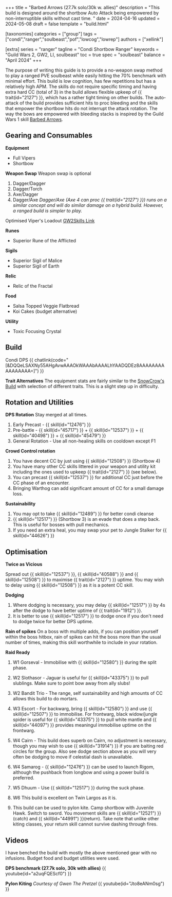 +++
title = "Barbed Arrows (27.7k solo/30k w. allies)"
description = "This build is designed around the shortbow Auto Attack being empowered by non-interruptible skills without cast time. "
date = 2024-04-16
updated = 2024-05-08
draft = false
template = "build.html"

[taxonomies]
categories = ["group"]
tags = ["condi","ranger","soulbeast","pof","lowcog","lowrep"]
authors = ["xellink"]

[extra]
series = "ranger"
tagline = "Condi Shortbow Ranger"
keywords = "Guild Wars 2, GW2, LI, soulbeast"
toc = true
spec = "soulbeast"
balance = "April 2024"
+++

The purpose of writing this guide is to provide a no-weapon swap method to play a ranged PVE soulbeast while easily hitting the 70% benchmark with minimal effort. This build is low cognition, has few repetitions but has a relatively high APM. The skills do not require specific timing and having extra hard CC (total of 3) in the build allows flexible upkeep of {{ trait(id="2127") }}, which has a rather tight timing on other builds. The auto-attack of the build provides sufficient hits to proc bleeding and the skills that empower the shortbow hits do not interrupt the attack rotation. The way the bows are empowered with bleeding stacks is inspired by the Guild Wars 1 skill [Barbed Arrows](https://wiki.guildwars.com/wiki/Barbed_Arrows).


## Gearing and Consumables
**Equipment**
- Full Vipers
- Shortbow

**Weapon Swap**
Weapon swap is optional
1. Dagger/Dagger
2. Dagger/Torch
3. Axe/Dagger
4. Dagger/Axe 
*Dagger/Axe (Axe 4 can proc {{ trait(id="2127") }}) runs on a similar concept and will do similar damage on a hybrid build. However, a ranged build is simpler to play.*

Optimised Viper's Loadout
[GW2Skills Link](http://gw2skills.net/editor/?POQAUlZUw+YSMKmJWaXXP3Umqdn5B-DSJYmRB/YEPBCVAGOGAQFA-e)


**Runes**
- Superior Rune of the Afflicted

**Sigils**
- Superior Sigil of Malice
- Superior Sigil of Earth

**Relic**
- Relic of the Fractal

**Food**
  - Salsa Topped Veggie Flatbread
  - Koi Cakes (budget alternative)

**Utility**
  - Toxic Focusing Crystal


## Build
Condi DPS
{{ chatlink(code="[&DQQeLSAXNy55AHgAvwAAAOkWAAAbAAAALhYAADQDEz8AAAAAAAAAAAAAAAA=]") }}

**Trait Alternatives**
The equipment stats are fairly similar to the [SnowCrow's Build](https://snowcrows.com/builds/raids/ranger/condition-soulbeast) with selection of different traits. This is a slight step up in difficulty.


## Rotation and Utilities
**DPS Rotation**
Stay merged at all times. 
1. Early Precast - {{ skill(id="12476") }}
2. Pre-battle - {{ skill(id="45717") }} + {{ skill(id="12537") }} + {{ skill(id="40498") }} + {{ skill(id="45479") }}
3. General Rotation - Use all non-healing skills on cooldown except F1

**Crowd Control rotation**
1. You have decent CC by just using {{ skill(id="12508") }} (Shortbow 4)
2. You have many other CC skills littered in your weapon and utility kit including the ones used to upkeep {{ trait(id="2127") }} (see below). 
3. You can precast {{ skill(id="12537") }} for additional CC just before the CC phase of an encounter.
4. Bringing Warthog can add significant amount of CC for a small damage loss.


**Sustainability**
1. You may opt to take {{ skill(id="12489") }} for better condi cleanse
2. {{ skill(id="12517") }} (Shortbow 3) is an evade that does a step back. This is useful for bosses with pull mechanics.
3. If you need an extra heal, you may swap your pet to Jungle Stalker for {{ skill(id="44626") }}


## Optimisation
**Twice as Vicious**

Spread out {{ skill(id="12537") }}, {{ skill(id="40588") }} and {{ skill(id="12508") }} to maximise {{ trait(id="2127") }} uptime. You may wish to delay using {{ skill(id="12508") }} as it is a potent CC skill.


**Dodging**
1. Where dodging is necessary, you may delay {{ skill(id="12517") }} by 4s after the dodge to have better uptime of {{ trait(id="1912") }}. 
2. It is better to use {{ skill(id="12517") }} to dodge once if you don't need to dodge twice for better DPS uptime. 

**Rain of spikes**
On a boss with multiple adds, if you can position yourself within the boss hitbox, rain of spikes can hit the boss more than the usual number of times, making this skill worthwhile to include in your rotation. 

**Raid Ready**
1. W1 Gorseval - Immobilise with {{ skill(id="12580") }} during the split phase.

2. W2 Slothasor - Jaguar is useful for {{ skill(id="43375") }} to pull slublings. Make sure to point bow away from ally slubs!
3. W2 Bandit Trio - The range, self sustainability and high amounts of CC allows this build to do mortars.
4. W3 Escort - For backwarg, bring {{ skill(id="12580") }} and use {{ skill(id="12507") }} to immobilise. For frontwarg, black widow/jungle spider is useful for {{ skill(id="43375") }} to pull white mantle and {{ skill(id="44097") }} provides meaningul immobilise uptime on the frontwarg.
5. W4 Cairn - This build does superb on Cairn, no adjustment is necessary, though you may wish to use {{ skill(id="31914") }} if you are baiting red circles for the group. Also see dodge section above as you will very often be dodging to move if celestial dash is unavailable.
6. W4 Samarog - {{ skill(id="12476") }} can be used to launch Rigom, although the pushback from longbow and using a power build is preferred.
7. W5 Dhuum - Use {{ skill(id="12517") }} during the suck phase.
8. W6 This build is excellent on Twin Largos as it is.
9. This build can be used to pylon kite. Camp shortbow with Juvenile Hawk. Switch to sword. You movement skills are {{ skill(id="12521") }} (catch) and {{ skill(id="44991") }}(return). Take note that unlike other kiting classes, your return skill cannot survive dashing through fires.




## Videos
I have benched the build with mostly the above mentioned gear with no infusions. Budget food and budget utilities were used.

**DPS benchmark (27.7k solo, 30k with allies)**
{{ youtube(id="a2uqFQEScf0") }}

**Pylon Kiting**
*Courtesy of Gwen The Pretzel*
{{ youtube(id="Jto8eANm0sg") }}

